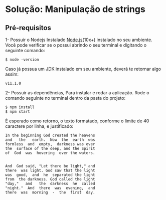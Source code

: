 # Solução: Manipulação de strings

## Pré-requisitos
1- Possuir o Nodejs Instalado [Node.js](https://nodejs.org/en/)(10x+) instalado no seu ambiente. Você pode verificar se o possui abrindo o seu terminal e digitando o seguinte comando:

    $ node -version
    
Caso já possua um JDK instalado em seu ambiente, deverá te retornar algo assim: 

    v11.1.0

2- Possuir as dependências, Para instalar e rodar a aplicação. Rode o comando seguinte no terminal dentro da pasta do projeto:

    $ npm install
    $ npm start

É esperado como retorno, o texto formatado, conforme o limite de 40 caractere por linha, e justificado:

    In the beginning God created the heavens
    and   the   earth.  Now  the  earth  was
    formless  and  empty,  darkness was over
    the  surface of the deep, and the Spirit
    of  God  was  hovering  over the waters.


    And  God said, "Let there be light," and
    there  was light. God saw that the light
    was  good,  and  he  separated the light
    from  the darkness. God called the light
    "day,"   and   the  darkness  he  called
    "night."  And  there  was  evening,  and
    there  was  morning  -  the  first  day.
